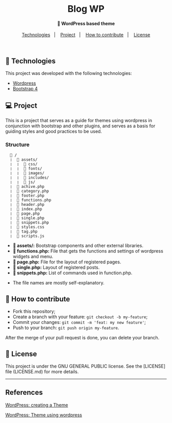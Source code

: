 <h1 align="center">
  Blog WP
</h1>

<h4 align="center">
  🚀 WordPress based theme
</h4>

<p align="center">
  <a href="#rocket-technologies">Technologies</a>&nbsp;&nbsp;&nbsp;|&nbsp;&nbsp;&nbsp;
  <a href="#-project">Project</a>&nbsp;&nbsp;&nbsp;|&nbsp;&nbsp;&nbsp;
  <a href="#-how-to-contribute">How to contribute</a>&nbsp;&nbsp;&nbsp;|&nbsp;&nbsp;&nbsp;
  <a href="#memo-licença">License</a>
</p>

<br>

## :rocket: Technologies

This project was developed with the following technologies:

- [Wordpress](https://wordpress.org/)
- [Bootstrap 4](https://getbootstrap.com/)

## 💻 Project

This is a project that serves as a guide for themes using wordpress in conjunction with bootstrap and other plugins, and serves as a basis for guiding styles and good practices to be used.


### Structure

```
  📂 /
  ❘  📂 assets/
  ❘  ❘  📂 css/
  ❘  ❘  📂 fonts/
  ❘  ❘  📂 images/
  ❘  ❘  📂 includes/
  ❘  ❘  📂 js/
  ❘  📃 achive.php
  ❘  📃 category.php
  ❘  📃 footer.php
  ❘  📃 functions.php
  ❘  📃 header.php
  ❘  📃 index.php
  ❘  📃 page.php
  ❘  📃 single.php
  ❘  📃 snippets.php
  ❘  📃 styles.css
  ❘  📃 tag.php
  ❘  📃 scripts.js
```

- **📁 assets/:** Bootstrap components and other external libraries.
- **📃 functions.php:** File that gets the functions and settings of wordpress widgets and menu.
- **📃 page.php:** File for the layout of registered pages.
- **📃 single.php:** Layout of registered posts.
- **📃 snippets.php:** List of commands used in function.php.

* The file names are mostly self-explanatory.

## 🤔 How to contribute

- Fork this repository;
- Create a branch with your feature: `git checkout -b my-feature`;
- Commit your changes: `git commit -m 'feat: my new feature'`;
- Push to your branch: `git push origin my-feature`.

After the merge of your pull request is done, you can delete your branch.

## :memo: License

This project is under the GNU GENERAL PUBLIC license. See the [LICENSE] file (LICENSE.md) for more details.

---

## References

[WordPress: creating a Theme](https://www.youtube.com/watch?v=h1JmDwJZu3Q&index=5&list=PL9iRXc4XHkhU9EoKB6THSrN6h8dtodqZp)

[WordPress: Theme using wordpress](https://www.youtube.com/watch?v=8YyvwUhED20&list=PL9iRXc4XHkhWDhBt9-QuBHV4SALkGezab&index=10)


<!-- 
## Steps ##
[Serviços no Tema e Utilizando Plugin Advanced Custom Fields (ACF)]
- Colocar serviços no theme
- Colocar icons do proprio das sugestoes do bootstrap
- Colocar 'registro custom post type no functions (para toda e qualquer configuração no theme)' -> para criar uma aba no painel do WP
- Instalar ACF e adiciona um 'campo personalizado' e fazer configuração no seu novo grupo de campo 
- Serviços configurar e no icones tem que colocar somente o codigo do icone

## Segurança ##
- Para remover editor de códigos do WordPress insira o código abaixo em seu arquivo wp-config.php
  - define('DISALLOW_FILE_EDIT', true);
- manter supre o theme ou plugins atualizados
- plugins de segurança
- a cada mes um BACKUP
-->
